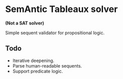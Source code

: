 # SemAntic Tableaux solver

**(Not a SAT solver)**

Simple sequent validator for propositional logic.

## Todo

* Iterative deepening.
* Parse human-readable sequents.
* Support predicate logic.
